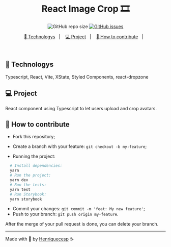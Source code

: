 <h1 align="center">
  React Image Crop 🎞
</h1>
<p align="center">
  <img alt="GitHub repo size" src="https://img.shields.io/github/repo-size/Henriquecesp/react-image-crop">

  <a href="https://github.com/Henriquecesp/react-image-crop/issues">
    <img alt="GitHub issues" src="https://img.shields.io/github/issues/Henriquecesp/react-image-crop">
  </a>
</p>

<p align="center">
  <a href="#-technologys">🚀 Technologys</a>&nbsp;&nbsp;&nbsp;|&nbsp;&nbsp;&nbsp;
  <a href="#-project">💻 Project</a>&nbsp;&nbsp;&nbsp;|&nbsp;&nbsp;&nbsp;
  <a href="#-how-to-contribute">🤔 How to contribute</a>&nbsp;&nbsp;&nbsp;|&nbsp;&nbsp;&nbsp;
</p>

<br>

## 🚀 Technologys

Typescript, React, Vite, XState, Styled Components, react-dropzone

## 💻 Project

React component using Typescript to let users upload and crop avatars.

## 🤔 How to contribute

- Fork this repository;
- Create a branch with your feature: `git checkout -b my-feature`;

- Running the project:

```bash
  # Install dependencies:
  yarn
  # Run the project:
  yarn dev
  # Run the tests:
  yarn test
  # Run Storybook:
  yarn storybook
```

- Commit your changes: `git commit -m 'feat: My new feature'`;
- Push to your branch: `git push origin my-feature`.

After the merge of your pull request is done, you can delete your branch.

---

Made with 🖤 by [Henriquecesp](https://github.com/Henriquecesp) ☕
